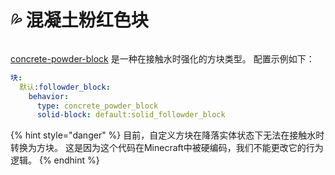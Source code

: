 # 💦 混凝土粉红色块

<figure><img src="https://1836335287-files.gitbook.io/~/files/v0/b/gitbook-x-prod.appspot.com/o/spaces%2FOgvQ1fEJPROp7131PPlK%2Fuploads%2FTZqK3Gho57vlt2oJEPJy%2Fimage.png?alt=media&#x26;token=89aadbd0-381d-4b68-b315-48133832ad61" alt=""><figcaption></figcaption></figure>

[concrete-powder-block](concrete-powder-block "提及") 是一种在接触水时强化的方块类型。 配置示例如下：

```yaml
块:
  默认:followder_block:
    behavior:
      type: concrete_powder_block
      solid-block: default:solid_followder_block
```

{% hint style="danger" %}
目前，自定义方块在降落实体状态下无法在接触水时转换为方块。 这是因为这个代码在Minecraft中被硬编码，我们不能更改它的行为逻辑。
{% endhint %}
